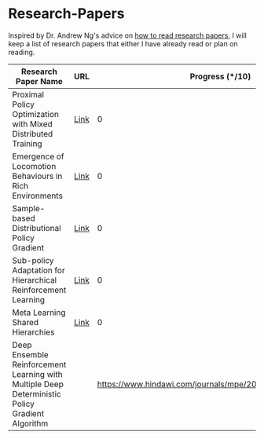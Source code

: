 # Research-Papers

Inspired by Dr. Andrew Ng's advice on [how to read research papers](https://youtu.be/733m6qBH-jI?t=160), I will keep a list of research papers that either I have already read or plan on reading.

| Research Paper Name                                                                  | URL                              | Progress (\*/10) |
|--------------------------------------------------------------------------------------|----------------------------------|------------------|
| Proximal Policy Optimization with Mixed Distributed Training     | [Link](https://arxiv.org/pdf/1907.06479.pdf) |      0|
| Emergence of Locomotion Behaviours in Rich Environments   | [Link](https://arxiv.org/pdf/1707.02286.pdf) |      0|
| Sample-based Distributional Policy Gradient  | [Link](https://arxiv.org/pdf/1707.02286.pdf) |      0|
|Sub-policy Adaptation for Hierarchical Reinforcement Learning |[Link](https://openreview.net/forum?id=ByeWogStDS) |0|
|Meta Learning Shared Hierarchies|[Link](https://arxiv.org/pdf/1710.09767.pdf)|0|
|Deep Ensemble Reinforcement Learning with Multiple Deep Deterministic Policy Gradient Algorithm||https://www.hindawi.com/journals/mpe/2020/4275623/#abstract| |0|

